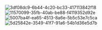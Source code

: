 ![3df08dc9-6b44-4c20-bc33-417113842f18](https://github.com/user-attachments/assets/b79abf75-fb8e-4cfb-9f4c-21fe0126684f)
![11570099-35fb-40ab-be88-f4119352d92e](https://github.com/user-attachments/assets/f01686ec-9429-4552-b714-2a65a24621ea)
![5007ba4f-ea65-4513-8a6e-5b5c53e7c5ca](https://github.com/user-attachments/assets/d4fcdada-8097-46ac-8ef2-ae1bce976340)
![5d25842e-3549-41f7-91a6-54b1d36e5d7b](https://github.com/user-attachments/assets/17265a37-5e8b-497d-a16c-48c76f65da1d)
